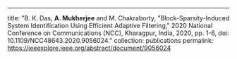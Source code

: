 ---
title: "B. K. Das, **A. Mukherjee** and M. Chakraborty, "Block-Sparsity-Induced System Identification Using Efficient Adaptive Filtering," 2020 National Conference on Communications (NCC), Kharagpur, India, 2020, pp. 1-6, doi: 10.1109/NCC48643.2020.9056024."
collection: publications
permalink: https://ieeexplore.ieee.org/abstract/document/9056024
